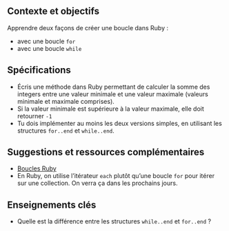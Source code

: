 ## Contexte et objectifs

Apprendre deux façons de créer une boucle dans Ruby :
- avec une boucle `for`
- avec une boucle `while`

## Spécifications

- Écris une méthode dans Ruby permettant de calculer la somme des integers entre une valeur minimale et une valeur maximale (valeurs minimale et maximale comprises).
- Si la valeur minimale est supérieure à la valeur maximale, elle doit retourner `-1`
- Tu dois implémenter au moins les deux versions simples, en utilisant les structures `for..end` et `while..end`.

## Suggestions et ressources complémentaires

- [Boucles Ruby](http://www.tutorialspoint.com/ruby/ruby_loops.htm)
- En Ruby, on utilise l’itérateur `each` plutôt qu’une boucle `for` pour itérer sur une collection. On verra ça dans les prochains jours.

## Enseignements clés

- Quelle est la différence entre les structures `while..end` et `for..end` ?
